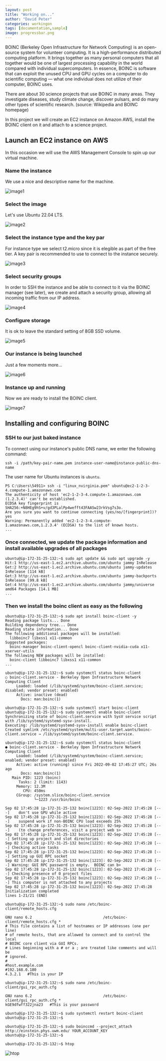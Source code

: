 ```yaml
---
layout: post
title: "Working on..."
author: "David Peter"
categories: workingon
tags: [documentation,sample]
image: progressbar.png
---
```


BOINC (Berkeley Open Infrastructure for Network Computing) is an open-source system for volunteer computing. It is a high-performance distributed computing platform. It brings together as many personal computers that all together would be one of largest processing capability in the world compared with individual supercomputers. In essence, BOINC is software that can exploit the unused CPU and GPU cycles on a computer to do scientific computing — what one individual does not utilize of their computer, BOINC uses.

There are about 30 science projects that use BOINC in many areas. They investigate diseases, study climate change, discover pulsars, and do many other types of scientific research. (source: Wikipedia and BOINC homepage)

In this project we will create an EC2 instance on Amazon AWS, install the BOINC client on it and attach to a science project.

## Launch an EC2 instance on AWS

In this occasion we will use the AWS Management Console to spin up our virtual machine.

### Name the instance

We use a nice and descriptive name for the machine.

![image1](/assets/img/boinc/step1.png)

### Select the image

Let's use Ubuntu 22.04 LTS.

![image2](/assets/img/boinc/step2.png)

### Select the instance type and the key par

For instance type we select t2.micro since it is elegible as part of the free tier. A key pair is recommended to use to connect to the instance securely.

![image3](/assets/img/boinc/step3.png)

### Select security groups

In order to SSH the instance and be able to connect to it via the BOINC manager (see later), we create and attach a security group, allowing all incoming traffic from our IP address.

![image4](/assets/img/boinc/step4.png)

### Configure storage

It is ok to leave the standard setting of 8GB SSD volume.

![image5](/assets/img/boinc/step5.png)

### Our instance is being launched

Just a few moments more...

![image6](/assets/img/boinc/step6.png)

### Instance up and running

Now we are ready to install the BOINC client.

![image7](/assets/img/boinc/step7.png)


## Installing and configuring BOINC

### SSH to our just baked instance
To connect using our instance's public DNS name, we enter the following command:

```console
ssh -i /path/key-pair-name.pem instance-user-name@instance-public-dns-name
```

The user name for Ubuntu instances is ```ubuntu```.

```pwsh
PS C:\Users\54911> ssh -i "linux_nvirginia.pem" ubuntu@ec2-1-2-3-4.compute-1.amazonaws.com
The authenticity of host 'ec2-1-2-3-4.compute-1.amazonaws.com (1.2.3.4)' can't be established.
ECDSA key fingerprint is SHA256:+N8HEg9hS+v/gd3PLalPp4wefft43FAASw23rkVsg7s3o.
Are you sure you want to continue connecting (yes/no/[fingerprint])? yes
Warning: Permanently added 'ec2-1-2-3-4.compute-1.amazonaws.com,1.2.3.4' (ECDSA) to the list of known hosts.
...
```

### Once connected, we update the package information and install available upgrades of all packages

```console
ubuntu@ip-172-31-25-132:~$ sudo apt update && sudo apt upgrade -y
Hit:1 http://us-east-1.ec2.archive.ubuntu.com/ubuntu jammy InRelease
Get:2 http://us-east-1.ec2.archive.ubuntu.com/ubuntu jammy-updates InRelease [114 kB]
Get:3 http://us-east-1.ec2.archive.ubuntu.com/ubuntu jammy-backports InRelease [99.8 kB]
Get:4 http://us-east-1.ec2.archive.ubuntu.com/ubuntu jammy/universe amd64 Packages [14.1 MB]
...
```

### Then we install the boinc client as easy as the following

```console
ubuntu@ip-172-31-25-132:~$ sudo apt install boinc-client -y
Reading package lists... Done
Building dependency tree... Done
Reading state information... Done
The following additional packages will be installed:
  libboinc7 libxss1 x11-common
Suggested packages:
  boinc-manager boinc-client-opencl boinc-client-nvidia-cuda x11-xserver-utils
The following NEW packages will be installed:
  boinc-client libboinc7 libxss1 x11-common
...
```

```console
ubuntu@ip-172-31-25-132:~$ sudo systemctl status boinc-client
○ boinc-client.service - Berkeley Open Infrastructure Network Computing Client
     Loaded: loaded (/lib/systemd/system/boinc-client.service; disabled; vendor preset: enabled)
     Active: inactive (dead)
       Docs: man:boinc(1)
```

```console
ubuntu@ip-172-31-25-132:~$ sudo systemctl start boinc-client
ubuntu@ip-172-31-25-132:~$ sudo systemctl enable boinc-client
Synchronizing state of boinc-client.service with SysV service script with /lib/systemd/systemd-sysv-install.
Executing: /lib/systemd/systemd-sysv-install enable boinc-client
Created symlink /etc/systemd/system/multi-user.target.wants/boinc-client.service → /lib/systemd/system/boinc-client.service.
```

```console
ubuntu@ip-172-31-25-132:~$ sudo systemctl status boinc-client
● boinc-client.service - Berkeley Open Infrastructure Network Computing Client
     Loaded: loaded (/lib/systemd/system/boinc-client.service; enabled; vendor preset: enabled)
     Active: active (running) since Fri 2022-09-02 17:45:27 UTC; 26s ago
       Docs: man:boinc(1)
   Main PID: 1223 (boinc)
      Tasks: 2 (limit: 1143)
     Memory: 12.3M
        CPU: 450ms
     CGroup: /system.slice/boinc-client.service
             └─1223 /usr/bin/boinc

Sep 02 17:45:28 ip-172-31-25-132 boinc[1223]: 02-Sep-2022 17:45:28 [---]    don't use GPU while active
Sep 02 17:45:28 ip-172-31-25-132 boinc[1223]: 02-Sep-2022 17:45:28 [---]    suspend work if non-BOINC CPU load exceeds 25%
Sep 02 17:45:28 ip-172-31-25-132 boinc[1223]: 02-Sep-2022 17:45:28 [---]    (to change preferences, visit a project web s>
Sep 02 17:45:28 ip-172-31-25-132 boinc[1223]: 02-Sep-2022 17:45:28 [---] Setting up project and slot directories
Sep 02 17:45:28 ip-172-31-25-132 boinc[1223]: 02-Sep-2022 17:45:28 [---] Checking active tasks
Sep 02 17:45:28 ip-172-31-25-132 boinc[1223]: 02-Sep-2022 17:45:28 [---] Setting up GUI RPC socket
Sep 02 17:45:28 ip-172-31-25-132 boinc[1223]: 02-Sep-2022 17:45:28 [---] Warning: GUI RPC password is empty.  BOINC can b>
Sep 02 17:45:28 ip-172-31-25-132 boinc[1223]: 02-Sep-2022 17:45:28 [---] Checking presence of 0 project files
Sep 02 17:45:28 ip-172-31-25-132 boinc[1223]: 02-Sep-2022 17:45:28 [---] This computer is not attached to any projects
Sep 02 17:45:28 ip-172-31-25-132 boinc[1223]: 02-Sep-2022 17:45:28 Initialization completed
lines 1-21/21 (END)
```

```console
ubuntu@ip-172-31-25-132:~$ sudo nano /etc/boinc-client/remote_hosts.cfg
```

```
GNU nano 6.2                                /etc/boinc-client/remote_hosts.cfg *                                        
# This file contains a list of hostnames or IP addresses (one per line)
# of remote hosts, that are allowed to connect and to control the local
# BOINC core client via GUI RPCs.
# Lines beginning with a # or a ; are treated like comments and will be
# ignored.
#
#host.example.com
#192.168.0.180
4.3.2.1   #This is your IP 
```

```console
ubuntu@ip-172-31-25-132:~$ sudo nano /etc/boinc-client/gui_rpc_auth.cfg
```

```
GNU nano 6.2                                /etc/boinc-client/gui_rpc_auth.cfg *                                        
kGE9dfwff322jna23   #This is your password
```


```console
ubuntu@ip-172-31-25-132:~$ sudo systemctl restart boinc-client
ubuntu@ip-172-31-25-132:~$
```


```console
ubuntu@ip-172-31-25-132:~$ sudo boinccmd --project_attach http://einstein.phys.uwm.edu/ YOUR_ACCOUNT_KEY
ubuntu@ip-172-31-25-132:~$
```

```console
ubuntu@ip-172-31-25-132:~$ htop
```

![htop](/assets/img/boinc/htop2.png)

